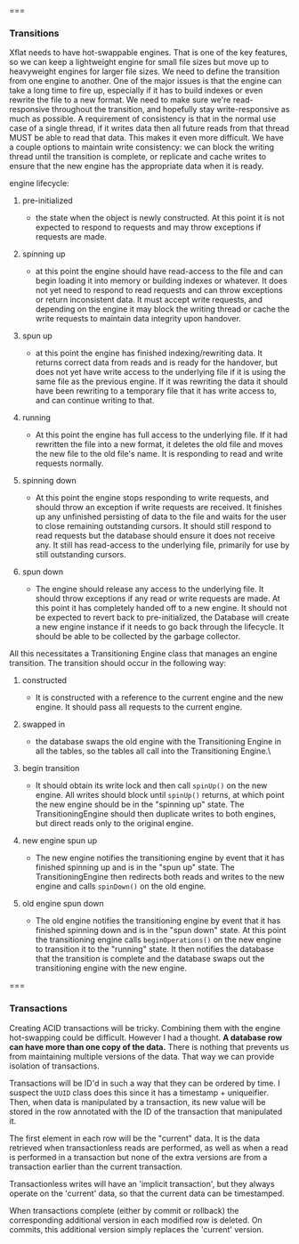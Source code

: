 

===
### Transitions

Xflat needs to have hot-swappable engines.  That is one of the key features, so we can keep a lightweight engine for small file sizes but move up to heavyweight engines for larger file sizes.  We need to define the transition from one engine to another.
One of the major issues is that the engine can take a long time to fire up, especially if it has to build indexes or even rewrite the file to a new format.  We need to make sure we're read-responsive throughout the transition, and hopefully stay write-responsive as much as possible.
A requirement of consistency is that in the normal use case of a single thread, if it writes data then all future reads from that thread MUST be able to read that data.  This makes it even more difficult.  We have a couple options to maintain write consistency: we can block the writing thread until the transition is complete, or replicate and cache writes to ensure that the new engine has the appropriate data when it is ready.

engine lifecycle:

1. pre-initialized
   * the state when the object is newly constructed.  At this point it is not expected to respond to requests and may throw exceptions if requests are made.
  
2. spinning up
   * at this point the engine should have read-access to the file and can begin loading it into memory or building indexes or whatever.  It does not yet need to respond to read requests and can throw exceptions or return inconsistent data.  It must accept write requests, and depending on the engine it may block the writing thread or cache the write requests to maintain data integrity upon handover.
  
3. spun up
   * at this point the engine has finished indexing/rewriting data.  It returns correct data from reads and is ready for the handover, but does not yet have write access to the underlying file if it is using the same file as the previous engine.  If it was rewriting the data it should have been rewriting to a temporary file that it has write access to, and can continue writing to that.
  
4. running
   * At this point the engine has full access to the underlying file.  If it had rewritten the file into a new format, it deletes the old file and moves the new file to the old file's name.  It is responding to read and write requests normally.
  
5. spinning down
   * At this point the engine stops responding to write requests, and should throw an exception if write requests are received.  It finishes up any unfinished persisting of data to the file and waits for the user to close remaining outstanding cursors.  It should still respond to read requests but the database should ensure it does not receive any.  It still has read-access to the underlying file, primarily for use by still outstanding cursors.
  
6. spun down
   * The engine should release any access to the underlying file.  It should throw exceptions if any read or write requests are made.  At this point it has completely handed off to a new engine.  It should not be expected to revert back to pre-initialized, the Database will create a new engine instance if it needs to go back through the lifecycle.  It should be able to be collected by the garbage collector.
  
All this necessitates a Transitioning Engine class that manages an engine transition.  The transition should occur in the following way:

1. constructed
   * It is constructed with a reference to the current engine and the new engine.  It should pass all requests to the current engine.
   
2. swapped in
   * the database swaps the old engine with the Transitioning Engine in all the tables, so the tables all call into the Transitioning Engine.\
   
3. begin transition
   * It should obtain its write lock and then call `spinUp()` on the new engine.  All writes should block until `spinUp()` returns, at which point the new engine should be in the "spinning up" state.  The TransitioningEngine should then duplicate writes to both engines, but direct reads only to the original engine.
   
4. new engine spun up
   * The new engine notifies the transitioning engine by event that it has finished spinning up and is in the "spun up" state.  The TransitioningEngine then redirects both reads and writes to the new engine and calls `spinDown()` on the old engine.
   
5. old engine spun down
   * The old engine notifies the transitioning engine by event that it has finished spinning down and is in the "spun down" state.  At this point the transitioning engine calls `beginOperations()` on the new engine to transition it to the "running" state.  It then notifies the database that the transition is complete and the database swaps out the transitioning engine with the new engine.
 
===
### Transactions

Creating ACID transactions will be tricky.  Combining them with the engine hot-swapping could be difficult.  However I had a thought.
**A database row can have more than one copy of the data.**  There is nothing that prevents us from maintaining multiple versions of the data.  That way we can provide isolation of transactions.

Transactions will be ID'd in such a way that they can be ordered by time.  I suspect the `UUID` class does this since it has a timestamp + uniqueifier.  Then, when data is manipulated by a transaction, its new value will be stored in the row annotated with the ID of the transaction that manipulated it.

The first element in each row will be the "current" data.  It is the data retrieved when transactionless reads are performed, as well as when a read is performed in a transaction but none of the extra versions are from a transaction earlier than the current transaction.

Transactionless writes will have an 'implicit transaction', but they always operate on the 'current' data, so that the current data can be timestamped.

When transactions complete (either by commit or rollback) the corresponding additional version in each modified row is deleted.  On commits, this additional version simply replaces the 'current' version.